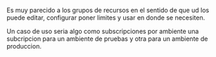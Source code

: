 Es muy parecido a los grupos de recursos en el sentido de que ud los puede editar, configurar poner limites y usar en donde se necesiten.

Un caso de uso seria algo como subscripciones por ambiente una subcripcion para un ambiente de pruebas y otra para un ambiente de produccion.